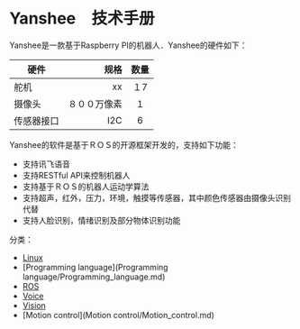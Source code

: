 # Yanshee　技术手册

Yanshee是一款基于Raspberry PI的机器人．Yanshee的硬件如下：


| 硬件        | 规格    |  数量  |
| --------   | -----:   | :----: |
| 舵机       | xx      |   １7    |
| 摄像头     | ８００万像素 |   １    |
| 传感器接口     | I2C |   6    |

Yanshee的软件是基于ＲＯＳ的开源框架开发的，支持如下功能：
- 支持讯飞语音
- 支持RESTful API来控制机器人
- 支持基于ＲＯＳ的机器人运动学算法
- 支持超声，红外，压力，环境，触摸等传感器，其中颜色传感器由摄像头识别代替
- 支持人脸识别，情绪识别及部分物体识别功能


分类：
+ [Linux](Linux/Linux.md)
+ [Programming language](Programming language/Programming_language.md)
+ [ROS](ROS/ROS.md)
+ [Voice](Voice/Voice.md)
+ [Vision](Vision/Vision.md)
+ [Motion control](Motion control/Motion_control.md)
